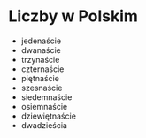 # Liczby w Polskim

- jedenaście
- dwanaście
- trzynaście
- czternaście
- piętnaście
- szesnaście
- siedemnaście
- osiemnaście
- dziewiętnaście
- dwadzieścia